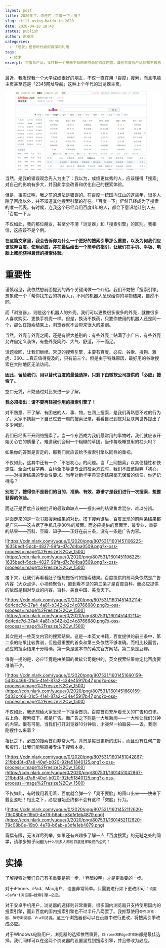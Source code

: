 ```yaml
---
layout: post
title: 2020年了，你还在「百度一下」吗？
slug: still-using-baidu-in-2020
date: 2020-04-18 18:48
status: publish
author: 谢卓彦
categories: 
  - 「成长」信息时代如何自保和利用
tags:
  - 技术
excerpt: 百度系产品，我只剩一个用来下载网络资源的百度网盘，其他百度系产品我都不敢再用了。
---
```


最近，我发现我一个大学成绩很好的朋友，不仅一直在用「百度」搜索，而且电脑主页甚至还是「2345网址导航」这种上个年代的浏览器主页。

![2345浏览器](./images/2345.png)

当然，是我的错误观念先入为主了：我以为，成绩更优秀的人，应该懂得「搜索」对自己的影响有多大，并因此学会改善和优化自己的搜索体验。

但是，事实证明，我之前的想法是错误的。在百度一统国内江山的这些年，很多人除了百度以外，并不知道其他搜索引擎的存在。「百度一下」俨然已经成为了搜索的唯一代表。有时候，连我这个已经弃用百度4年的人，都会下意识地让别人去「百度一下」。

不仅如此，我的那位朋友，甚至分不清「浏览器」和「搜索引擎」的区别。我相信，这应该不是个例。

**在这篇文章里，我会告诉你为什么一个更好的搜索引擎那么重要，以及为何我们应该放弃百度、使用必应，并在最后给出一个简单的指引，让我们在手机、平板、电脑上都能获得最佳的搜索体验。**

# **重要性**

谨慎起见，我依然想前面提到的两个关键词做一个介绍。我们不妨把「搜索引擎」想象成一个「帮你找东西的机器人」，不同的机器人呈现给你的寻物结果，自然不同。

而「浏览器」，则是这个机器人的外壳。我们可以更换很多很多的外壳，就像很多人喜欢购买、更换手机壳一样。但是，换汤不换药，只要你使用的机器人还是同一个，那么在搜索结果上，浏览器就不会带来很大的差别。

当然，外壳与外壳之间，还是有很大差别的：有些外壳上贴满了小广告，有些外壳允许自定义装饰，有些外壳简约、大气、舒适，不一而足。

话题收回，让我们继续。常见的搜索引擎，主要有百度、必应、谷歌、搜狗、雅虎、360……真正值得提及的，只有前三个。但是由于特殊原因，最好用的谷歌搜索在大陆地区无法访问。

**因此，留给我们、用以替代百度的最佳选择，只剩下由微软公司提供的「必应」搜索了。**

空口无凭，不妨通过对比来进一步了解。

**我必须指出：请不要再轻视你用的搜索引擎了！**

对不熟悉、不了解、有困惑的人、事、物，在网上搜索，是我们再熟悉不过的行为了。大家不妨翻一下自己过去一周的搜索记录，看看自己到底对互联网世界提出了多少问题。

我们已经离不开网络搜索了。当一个东西成为我们最常用的事物时，我们就应该开始关心它的质量了。难道我们会用一个粗糙的草团，当作每晚睡觉用的枕头吗？

如果你的答案是否定的，那我们就应该给予搜索引擎以同样的重视。

不仅如此，这其中还有一个「不忘初心」的问题。当「上网搜索」以其便捷性和快速性，全面代替字典、百科全书等更专业的检索方式时，我们不应该抛弃「初心」——对搜索结果的专业性要求。当年对新华字典查询结果毫无保留的信任，你还记得吗？

**别忘了，搜得快不是我们的目的，准确、有效、靠谱才是我们进行一次搜索，想要获得的体验。**

而这正是百度应该被批评的最致命缺点——搜出来的结果鱼龙混杂、难以分辨。

迎面走来的是一次书籍搜索结果的对比。按下搜索键后，百度呈现的前两条结果都是广告——这占据了手机几乎80%的版面。而必应提供的页面里，最专业、重要的结果——百科、豆瓣、知乎——正好在前三条，没有一条是广告内容。

![https://cdn.nlark.com/yuque/0/2020/png/807531/1601451106225-1635bedf-5dcb-4827-99fa-d7c7d4ba0509.png?x-oss-process=image%2Fresize%2Cw_1500](https://cdn.nlark.com/yuque/0/2020/png/807531/1601451106225-1635bedf-5dcb-4827-99fa-d7c7d4ba0509.png?x-oss-process=image%2Fresize%2Cw_1500)

接下来，让我们再看看肚子饿想做饭时的搜索结果。百度提供的前两条依然是广告内容（大众点评、小视频聚合），直到看不见的第三条才是百度百科。而必应提供的依然是相对专业的内容，百科、美食中国、美食天下。

![https://cdn.nlark.com/yuque/0/2020/png/807531/1601451432114-6d4cdc7d-37a4-4a81-b342-b2c4c8766680.png?x-oss-process=image%2Fresize%2Cw_1500](https://cdn.nlark.com/yuque/0/2020/png/807531/1601451432114-6d4cdc7d-37a4-4a81-b342-b2c4c8766680.png?x-oss-process=image%2Fresize%2Cw_1500)

其次是对一些英文内容的搜索结果。这是一本英文书籍，百度提供的前三条中，第二条的结果比较靠谱，但是最重要的首条和第三条依然不够准确。而相比较而言，必应的搜索结果十分精确，第一条是这本书的英文官方网站，第二条是豆瓣。

值得一提的是，必应毕竟是由美国的微软公司提供的，英文搜索结果肯定比百度要准确不少。

![https://cdn.nlark.com/yuque/0/2020/png/807531/1601451660159-5d33c469-01c5-41e1-87a2-c34e45917b47.png?x-oss-process=image%2Fresize%2Cw_1500](https://cdn.nlark.com/yuque/0/2020/png/807531/1601451660159-5d33c469-01c5-41e1-87a2-c34e45917b47.png?x-oss-process=image%2Fresize%2Cw_1500)

不仅如此，我还想给大家呈现一下搜索首页。百度首页充斥着无关的广告和资讯，右上角、搜索框下，都是广告。而广告之下则是一大堆新闻——一大堆让我们分神的内容。很有可能，当我们打开浏览器10分钟后，才突然一拍脑袋——诶，我刚刚搜什么来着？

相比之下，必应的搜索首页非常大气。背景是每日更新的图片，而且没有任何广告和资讯，让我们能够直接专注于搜索本身。

![https://cdn.nlark.com/yuque/0/2020/png/807531/1601451042867-21fbbd3f-d7a8-40ef-b020-92fe51840125.png?x-oss-process=image%2Fresize%2Cw_1500](https://cdn.nlark.com/yuque/0/2020/png/807531/1601451042867-21fbbd3f-d7a8-40ef-b020-92fe51840125.png?x-oss-process=image%2Fresize%2Cw_1500)

不仅如此，有时候用着用着，百度就会弹一个「臭不要脸」的窗口出来——快来下载臣妾吧！相比之下，必应自始至终都不会有这种「突脸」行为。

![https://cdn.nlark.com/yuque/0/2020/png/807531/1601452112620-79c08b0e-19b0-4e78-b6ab-e3dfe1eb4879.png](https://cdn.nlark.com/yuque/0/2020/png/807531/1601452112620-79c08b0e-19b0-4e78-b6ab-e3dfe1eb4879.png)

篇幅有限，无法详尽列举。如果还有兴趣多了解一点「百度搜索」的无耻之处的同学，请移步知乎问题`为什么很多人都说百度是家缺德的公司？`

# **实操**

了解搜索对我们自己有多重要是第一步，「弃暗投明」才是更重要的一步。

对于iPhone、iPad、Mac用户，设置非常简单。只需要进行如下更改即可：`设置→Safari浏览器→搜索引擎→必应`。

对于安卓手机用户，浏览器的选择则非常重要。很多国内浏览器只支持使用国内的搜索引擎，而非百度的国内搜索引擎也不过半斤八两罢了。我推荐使用`夸克浏览器、神奇浏览器、Via浏览器`。这三个浏览器都可以在设置中进行更改，将搜索引擎改成必应。

对于WIndows电脑用户，浏览器的选择依然重要。`Chrome和Edge浏览器`都是最佳选择。我们同样可以在这两个浏览器的设置里找到搜索引擎，并且修改为必应。
